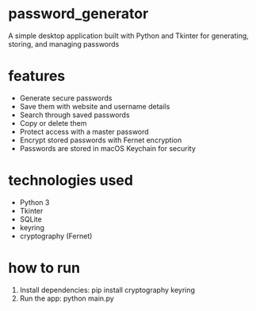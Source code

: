# password_generator

A simple desktop application built with Python and Tkinter for generating, storing, and managing passwords

# features

- Generate secure passwords
- Save them with website and username details
- Search through saved passwords
- Copy or delete them
- Protect access with a master password
- Encrypt stored passwords with Fernet encryption
- Passwords are stored in macOS Keychain for security

# technologies used

- Python 3
- Tkinter
- SQLite
- keyring
- cryptography (Fernet)

# how to run

1. Install dependencies:
   pip install cryptography keyring
2. Run the app:
   python main.py

